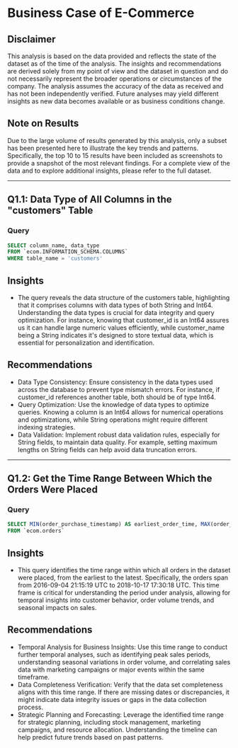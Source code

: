 # Business Case of E-Commerce

## Disclaimer

This analysis is based on the data provided and reflects the state of the dataset as of the time of the analysis. The insights and recommendations are derived solely from my point of view and the dataset in question and do not necessarily represent the broader operations or circumstances of the company. The analysis assumes the accuracy of the data as received and has not been independently verified. Future analyses may yield different insights as new data becomes available or as business conditions change.

## Note on Results

Due to the large volume of results generated by this analysis, only a subset has been presented here to illustrate the key trends and patterns. Specifically, the top 10 to 15 results have been included as screenshots to provide a snapshot of the most relevant findings. For a complete view of the data and to explore additional insights, please refer to the full dataset.

---

## Q1.1: Data Type of All Columns in the "customers" Table

### Query

```sql
SELECT column_name, data_type
FROM `ecom.INFORMATION_SCHEMA.COLUMNS`
WHERE table_name = 'customers'
```
## Insights
- The query reveals the data structure of the customers table, highlighting that it comprises columns with data types of both String and Int64. Understanding the data types is crucial for data integrity and query optimization. For instance, knowing that customer_id is an Int64 assures us it can handle large numeric values efficiently, while customer_name being a String indicates it's designed to store textual data, which is essential for personalization and identification.

## Recommendations
- Data Type Consistency: Ensure consistency in the data types used across the database to prevent type mismatch errors. For instance, if customer_id references another table, both should be of type Int64.
- Query Optimization: Use the knowledge of data types to optimize queries. Knowing a column is an Int64 allows for numerical operations and optimizations, while String operations might require different indexing strategies.
- Data Validation: Implement robust data validation rules, especially for String fields, to maintain data quality. For example, setting maximum lengths on String fields can help avoid data truncation errors.

---

## Q1.2: Get the Time Range Between Which the Orders Were Placed

### Query

```sql
SELECT MIN(order_purchase_timestamp) AS earliest_order_time, MAX(order_purchase_timestamp) AS latest_order_time
FROM `ecom.orders`
```

## Insights
- This query identifies the time range within which all orders in the dataset were placed, from the earliest to the latest. Specifically, the orders span from 2016-09-04 21:15:19 UTC to 2018-10-17 17:30:18 UTC. This time frame is critical for understanding the period under analysis, allowing for temporal insights into customer behavior, order volume trends, and seasonal impacts on sales.

## Recommendations
- Temporal Analysis for Business Insights: Use this time range to conduct further temporal analyses, such as identifying peak sales periods, understanding seasonal variations in order volume, and correlating sales data with marketing campaigns or major events within the same timeframe.
- Data Completeness Verification: Verify that the data set completeness aligns with this time range. If there are missing dates or discrepancies, it might indicate data integrity issues or gaps in the data collection process.
- Strategic Planning and Forecasting: Leverage the identified time range for strategic planning, including stock management, marketing campaigns, and resource allocation. Understanding the timeline can help predict future trends based on past patterns.

